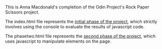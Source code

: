 This is Anna Macdonald's completion of the Odin Project's Rock Paper Scissors project.

The index.html file represents the [initial phase of the project](https://www.theodinproject.com/courses/web-development-101/lessons/rock-paper-scissors), which strictly involves using the console to evaluate the results of javascript code.

The phasetwo.html file represents the [second phase of the project](https://www.theodinproject.com/courses/web-development-101/lessons/dom-manipulation), which uses javascript to manipulate elements on the page.